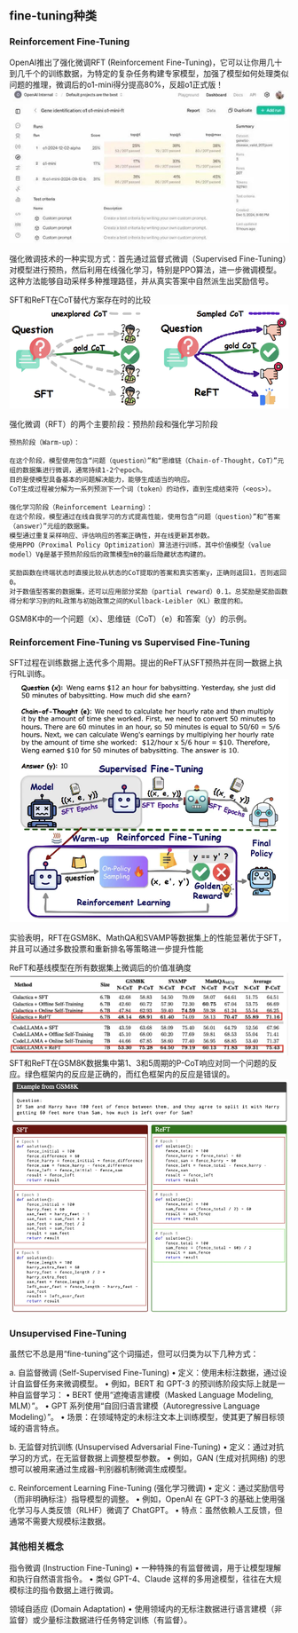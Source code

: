 ## fine-tuning种类

### Reinforcement Fine-Tuning
OpenAI推出了强化微调RFT (Reinforcement Fine-Tuning)，它可以让你用几十到几千个的训练数据，为特定的复杂任务构建专家模型，加强了模型如何处理类似问题的推理，微调后的o1-mini得分提高80%，反超o1正式版！
![Reinforcement-Fine-Tuning](./fine-tune种类/Reinforcement-Fine-Tuning.jpeg)

强化微调技术的一种实现方式：首先通过监督式微调（Supervised Fine-Tuning）对模型进行预热，然后利用在线强化学习，特别是PPO算法，进一步微调模型。这种方法能够自动采样多种推理路径，并从真实答案中自然派生出奖励信号。

SFT和ReFT在CoT替代方案存在时的比较
![reinforcedFT_vs_SFT](./fine-tune种类/reinforcedFT_vs_SFT.png)

强化微调（RFT）的两个主要阶段：预热阶段和强化学习阶段

```
预热阶段（Warm-up）：

在这个阶段，模型使用包含“问题（question）”和“思维链（Chain-of-Thought，CoT）”元组的数据集进行微调，通常持续1-2个epoch。
目的是使模型具备基本的问题解决能力，能够生成适当的响应。
CoT生成过程被分解为一系列预测下一个词（token）的动作，直到生成结束符（<eos>）。

强化学习阶段（Reinforcement Learning）：
在这个阶段，模型通过在线自我学习的方式提高性能，使用包含“问题（question）”和“答案（answer）”元组的数据集。
模型通过重复采样响应、评估响应的答案正确性，并在线更新其参数。
使用PPO（Proximal Policy Optimization）算法进行训练，其中价值模型（value model）Vϕ是基于预热阶段后的政策模型πθ的最后隐藏状态构建的。

奖励函数在终端状态时直接比较从状态的CoT提取的答案和真实答案y，正确则返回1，否则返回0。
对于数值型答案的数据集，还可以应用部分奖励（partial reward）0.1。总奖励是奖励函数得分和学习到的RL政策与初始政策之间的Kullback-Leibler（KL）散度的和。
```

GSM8K中的一个问题（x）、思维链（CoT）（e）和答案（y）的示例。

### Reinforcement Fine-Tuning vs Supervised Fine-Tuning
SFT过程在训练数据上迭代多个周期。提出的ReFT从SFT预热并在同一数据上执行RL训练。
![reinforceFT_vs_SFT_process](./fine-tune种类/reinforceFT_vs_SFT_process.webp)

实验表明，RFT在GSM8K、MathQA和SVAMP等数据集上的性能显著优于SFT，并且可以通过多数投票和重新排名等策略进一步提升性能

ReFT和基线模型在所有数据集上微调后的价值准确度
![ReFT_benchmark](./fine-tune种类/ReFT_benchmark.webp)
SFT和ReFT在GSM8K数据集中第1、3和5周期的P-CoT响应对同一个问题的反应。绿色框架内的反应是正确的，而红色框架内的反应是错误的。
![ReFT_vs_SFT_benchmark_sample](./fine-tune种类/ReFT_vs_SFT_benchmark_sample.webp)

### Unsupervised Fine-Tuning

虽然它不总是用“fine-tuning”这个词描述，但可以归类为以下几种方式：

a. 自监督微调 (Self-Supervised Fine-Tuning)
•	定义：使用未标注数据，通过设计自监督任务来微调模型。
	•	例如，BERT 和 GPT-3 的预训练阶段实际上就是一种自监督学习：
	    •	BERT 使用“遮掩语言建模（Masked Language Modeling, MLM）”。
	    •	GPT 系列使用“自回归语言建模（Autoregressive Language Modeling）”。
•	场景：在领域特定的未标注文本上训练模型，使其更了解目标领域的语言特点。

b. 无监督对抗训练 (Unsupervised Adversarial Fine-Tuning)
•	定义：通过对抗学习的方式，在无监督数据上调整模型参数。
	•	例如，GAN (生成对抗网络) 的思想可以被用来通过生成器-判别器机制微调生成模型。

c. Reinforcement Learning Fine-Tuning (强化学习微调)
•	定义：通过奖励信号（而非明确标注）指导模型的调整。
	•	例如，OpenAI 在 GPT-3 的基础上使用强化学习与人类反馈（RLHF）微调了 ChatGPT。
	•	特点：虽然依赖人工反馈，但通常不需要大规模标注数据。

### 其他相关概念

指令微调 (Instruction Fine-Tuning)
	•	一种特殊的有监督微调，用于让模型理解和执行自然语言指令。
	•	类似 GPT-4、Claude 这样的多用途模型，往往在大规模标注的指令数据上进行微调。

领域自适应 (Domain Adaptation)
	•	使用领域内的无标注数据进行语言建模（非监督）或少量标注数据进行任务特定训练（有监督）。